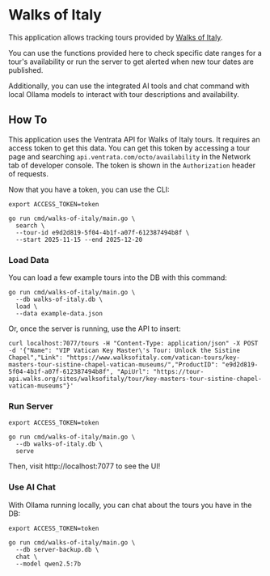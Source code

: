 # Walks of Italy

This application allows tracking tours provided by [Walks of Italy](https://www.walksofitaly.com).

You can use the functions provided here to check specific date ranges for a tour's availability or run the server to get alerted when new tour dates are published.

Additionally, you can use the integrated AI tools and chat command with local Ollama models to interact with tour descriptions and availability.

## How To

This application uses the Ventrata API for Walks of Italy tours. It requires an access token to get this data. You can get this token by accessing a tour page and searching `api.ventrata.com/octo/availability` in the Network tab of developer console. The token is shown in the `Authorization` header of requests.

Now that you have a token, you can use the CLI:

```shell
export ACCESS_TOKEN=token

go run cmd/walks-of-italy/main.go \
  search \
  --tour-id e9d2d819-5f04-4b1f-a07f-612387494b8f \
  --start 2025-11-15 --end 2025-12-20
```

### Load Data

You can load a few example tours into the DB with this command:

```shell
go run cmd/walks-of-italy/main.go \
  --db walks-of-italy.db \
  load \
  --data example-data.json
```

Or, once the server is running, use the API to insert:

```shell
curl localhost:7077/tours -H "Content-Type: application/json" -X POST -d '{"Name": "VIP Vatican Key Master\'s Tour: Unlock the Sistine Chapel","Link": "https://www.walksofitaly.com/vatican-tours/key-masters-tour-sistine-chapel-vatican-museums/","ProductID": "e9d2d819-5f04-4b1f-a07f-612387494b8f", "ApiUrl": "https://tour-api.walks.org/sites/walksofitaly/tour/key-masters-tour-sistine-chapel-vatican-museums"}'
```

### Run Server

```shell
export ACCESS_TOKEN=token

go run cmd/walks-of-italy/main.go \
  --db walks-of-italy.db \
  serve
```

Then, visit http://localhost:7077 to see the UI!

### Use AI Chat

With Ollama running locally, you can chat about the tours you have in the DB:

```shell
export ACCESS_TOKEN=token

go run cmd/walks-of-italy/main.go \
  --db server-backup.db \
  chat \
  --model qwen2.5:7b
```
